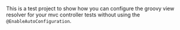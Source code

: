 This is a test project to show how you can configure the groovy view resolver for your mvc controller tests without using the `@EnableAutoConfiguration`.
